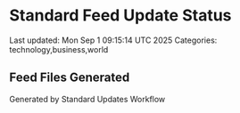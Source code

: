 # Standard Feed Update Status
Last updated: Mon Sep  1 09:15:14 UTC 2025
Categories: technology,business,world

## Feed Files Generated

Generated by Standard Updates Workflow
